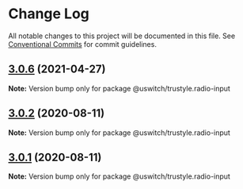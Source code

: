 # Change Log

All notable changes to this project will be documented in this file.
See [Conventional Commits](https://conventionalcommits.org) for commit guidelines.

## [3.0.6](https://github.com/uswitch/trustyle/compare/@uswitch/trustyle.radio-input@3.0.5...@uswitch/trustyle.radio-input@3.0.6) (2021-04-27)

**Note:** Version bump only for package @uswitch/trustyle.radio-input





## [3.0.2](https://github.com/uswitch/trustyle/compare/@uswitch/trustyle.radio-input@3.0.1...@uswitch/trustyle.radio-input@3.0.2) (2020-08-11)

**Note:** Version bump only for package @uswitch/trustyle.radio-input





## [3.0.1](https://github.com/uswitch/trustyle/compare/@uswitch/trustyle.radio-input@3.0.0...@uswitch/trustyle.radio-input@3.0.1) (2020-08-11)

**Note:** Version bump only for package @uswitch/trustyle.radio-input

